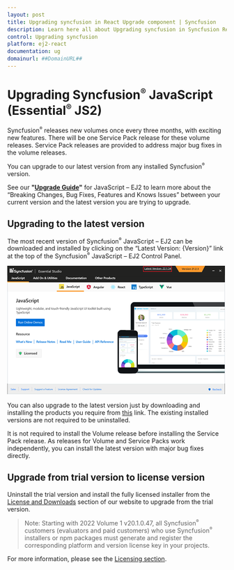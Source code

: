 ```yaml
---
layout: post
title: Upgrading syncfusion in React Upgrade component | Syncfusion
description: Learn here all about Upgrading syncfusion in Syncfusion React Upgrade component of Syncfusion Essential JS 2 and more.
control: Upgrading syncfusion 
platform: ej2-react
documentation: ug
domainurl: ##DomainURL##
---
```


# Upgrading Syncfusion<sup style="font-size:70%">&reg;</sup> JavaScript (Essential<sup style="font-size:70%">&reg;</sup> JS2)

Syncfusion<sup style="font-size:70%">&reg;</sup> releases new volumes once every three months, with exciting new features. There will be one Service Pack release for these volume releases. Service Pack releases are provided to address major bug fixes in the volume releases.

You can upgrade to our latest version from any installed Syncfusion<sup style="font-size:70%">&reg;</sup> version.

See our **"[Upgrade Guide](https://help.syncfusion.com/upgrade-guide/react-ui-components)"** for JavaScript – EJ2 to learn more about the “Breaking Changes, Bug Fixes, Features and Knows Issues” between your current version and the latest version you are trying to upgrade.

## Upgrading to the latest version

The most recent version of Syncfusion<sup style="font-size:70%">&reg;</sup> JavaScript – EJ2 can be downloaded and installed by clicking on the “Latest Version: {Version}” link at the top of the Syncfusion<sup style="font-size:70%">&reg;</sup> JavaScript – EJ2 Control Panel.

![license download](images/upgrade3.png)

You can also upgrade to the latest version just by downloading and installing the products you require from [this](https://www.syncfusion.com/account/downloads ) link. The existing installed versions are not required to be uninstalled.

It is not required to install the Volume release before installing the Service Pack release. As releases for Volume and Service Packs work independently, you can install the latest version with major bug fixes directly.

## Upgrade from trial version to license version

Uninstall the trial version and install the fully licensed installer from the [License and Downloads](https://www.syncfusion.com/account/downloads ) section of our website to upgrade from the trial version.

>Note: Starting with 2022 Volume 1 v20.1.0.47, all Syncfusion<sup style="font-size:70%">&reg;</sup> customers (evaluators and paid customers) who use Syncfusion<sup style="font-size:70%">&reg;</sup> installers or npm packages must generate and register the corresponding platform and version license key in your projects.

For more information, please see the [Licensing section](https://ej2.syncfusion.com/react/documentation/licensing/overview/).